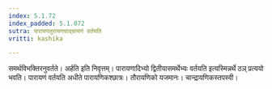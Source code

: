```yaml
---
index: 5.1.72
index_padded: 5.1.072
sutra: पारायणतुरायणचाद्न्रायणं वर्तयति
vritti: kashika

---
```

समर्थविभक्तिरनुवर्तते। अर्हति इति निवृत्तम्। पारायणादिभ्यो द्वितीयासमर्थेभ्यः वर्तयति इत्यस्मिन्नर्थे ठञ् प्रत्ययो भवति। पारायणं वर्तयति अधीते पारायणिकश्छात्रः। तौरायणिको यजमानः। चान्द्रायणिकस्तपस्वी।